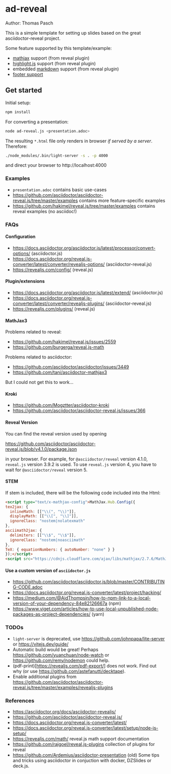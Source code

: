 # ad-reveal
Author: Thomas Pasch

This is a simple template for setting up slides based on the great asciidoctor-reveal project.

Some feature supported by this template/example:

* [mathjax](https://www.mathjax.org/) support (from reveal plugin)
* [highlight.js](https://highlightjs.org/) support (from reveal plugin)
* embedded [markdown](https://github.com/markedjs/marked) support (from reveal plugin)
* [footer support](http://blog.schauderhaft.de/2018/08/31/variables-in-asciidoc/)

## Get started

Initial setup:

```bash
npm install
```

For converting a presentation:

```bash
node ad-reveal.js <presentation.adoc>
```

The resulting `*.html` file only renders in browser _if served by a server_. Therefore:

```bash
./node_modules/.bin/light-server -s . -p 4000
```

and direct your browser to http://localhost:4000

### Examples

* `presentation.adoc` contains basic use-cases
* https://github.com/asciidoctor/asciidoctor-reveal.js/tree/master/examples contains more feature-specific examples
* https://github.com/hakimel/reveal.js/tree/master/examples contains reveal examples (no asciidoc!)

### FAQs

#### Configuration

* https://docs.asciidoctor.org/asciidoctor.js/latest/processor/convert-options/ (asciidoctor.js)
* https://docs.asciidoctor.org/reveal.js-converter/latest/converter/revealjs-options/ (asciidoctor-reveal.js)
* https://revealjs.com/config/ (reveal.js)

#### Plugin/extensions

* https://docs.asciidoctor.org/asciidoctor.js/latest/extend/ (asciidoctor.js)
* https://docs.asciidoctor.org/reveal.js-converter/latest/converter/revealjs-plugins/ (asciidoctor-reveal.js)
* https://revealjs.com/plugins/ (reveal.js)

#### MathJax3

Problems related to reveal:

* https://github.com/hakimel/reveal.js/issues/2559
* https://github.com/burgerga/reveal.js-math

Problems related to asciidoctor:

* https://github.com/asciidoctor/asciidoctor/issues/3449
* https://github.com/tani/asciidoctor-mathjax3

But I could not get this to work...

#### Kroki

* https://github.com/Mogztter/asciidoctor-kroki
* https://github.com/asciidoctor/asciidoctor-reveal.js/issues/366

#### Reveal Version

You can find the reveal version used by opening

https://github.com/asciidoctor/asciidoctor-reveal.js/blob/v4.1.0/package.json

in your browser. For example, for `@asciidoctor/reveal` version 4.1.0, `reveal.js` version 3.9.2 is
used. To use `reveal.js` version 4, you have to wait for `@asciidoctor/reveal` version 5.

#### STEM

If stem is included, there will be the following code included into the Html:

```html
<script type="text/x-mathjax-config">MathJax.Hub.Config({
tex2jax: {
  inlineMath: [["\\(", "\\)"]],
  displayMath: [["\\[", "\\]"]],
  ignoreClass: "nostem|nolatexmath"
},
asciimath2jax: {
  delimiters: [["\\$", "\\$"]],
  ignoreClass: "nostem|noasciimath"
},
TeX: { equationNumbers: { autoNumber: "none" } }
});</script>
<script src="https://cdnjs.cloudflare.com/ajax/libs/mathjax/2.7.6/MathJax.js?config=TeX-MML-AM_HTMLorMML"></script>
```

#### Use a custom version of `asciidoctor.js`

* https://github.com/asciidoctor/asciidoctor.js/blob/master/CONTRIBUTING-CODE.adoc
* https://docs.asciidoctor.org/reveal.js-converter/latest/project/hacking/
* https://medium.com/@AidThompsin/how-to-npm-link-to-a-local-version-of-your-dependency-84e82126667a (npm)
* https://www.viget.com/articles/how-to-use-local-unpublished-node-packages-as-project-dependencies/ (yarn)

### TODOs

* `light-server` is deprecated, use https://github.com/johnpapa/lite-server or https://vitejs.dev/guide/
* Automatic build would be great! Perhaps https://github.com/yuanchuan/node-watch or https://github.com/remy/nodemon could help.
* (pdf-print)[https://revealjs.com/pdf-export/] does not work. Find out why (or use https://github.com/astefanutti/decktape).
* Enable additional plugins from https://github.com/asciidoctor/asciidoctor-reveal.js/tree/master/examples/revealjs-plugins

### References

* https://asciidoctor.org/docs/asciidoctor-revealjs/
* https://github.com/asciidoctor/asciidoctor-reveal.js/
* https://docs.asciidoctor.org/reveal.js-converter/latest/
* https://docs.asciidoctor.org/reveal.js-converter/latest/setup/node-js-setup/
* https://revealjs.com/math/ reveal.js math support documentation
* https://github.com/rajgoel/reveal.js-plugins collection of plugins for reveal
* https://github.com/Ardemius/asciidoctor-presentation (old) Some tips and tricks using asciidoctor in conjuction with docker, DZSlides or deck.js.
